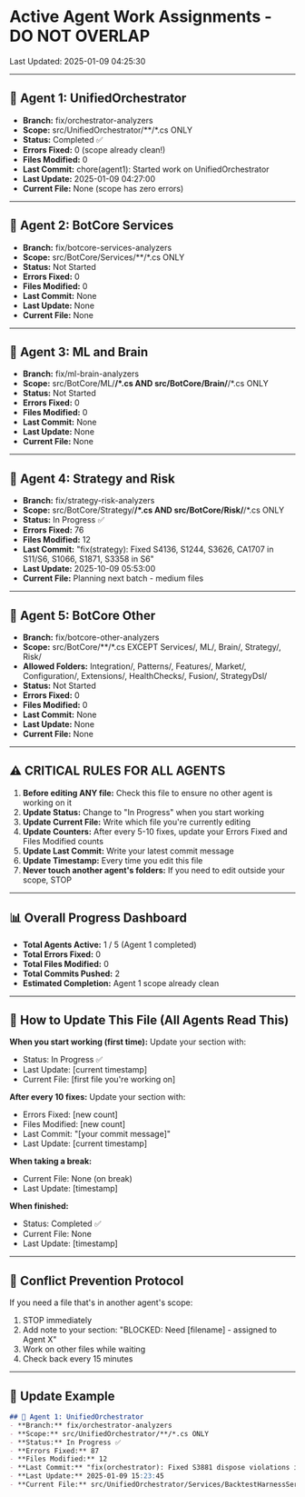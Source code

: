 # Active Agent Work Assignments - DO NOT OVERLAP

Last Updated: 2025-01-09 04:25:30

---

## 🤖 Agent 1: UnifiedOrchestrator
- **Branch:** fix/orchestrator-analyzers
- **Scope:** src/UnifiedOrchestrator/**/*.cs ONLY
- **Status:** Completed ✅
- **Errors Fixed:** 0 (scope already clean!)
- **Files Modified:** 0
- **Last Commit:** chore(agent1): Started work on UnifiedOrchestrator
- **Last Update:** 2025-01-09 04:27:00
- **Current File:** None (scope has zero errors)

---

## 🤖 Agent 2: BotCore Services  
- **Branch:** fix/botcore-services-analyzers
- **Scope:** src/BotCore/Services/**/*.cs ONLY
- **Status:** Not Started
- **Errors Fixed:** 0
- **Files Modified:** 0
- **Last Commit:** None
- **Last Update:** None
- **Current File:** None

---

## 🤖 Agent 3: ML and Brain
- **Branch:** fix/ml-brain-analyzers
- **Scope:** src/BotCore/ML/**/*.cs AND src/BotCore/Brain/**/*.cs ONLY
- **Status:** Not Started
- **Errors Fixed:** 0
- **Files Modified:** 0
- **Last Commit:** None
- **Last Update:** None
- **Current File:** None

---

## 🤖 Agent 4: Strategy and Risk
- **Branch:** fix/strategy-risk-analyzers
- **Scope:** src/BotCore/Strategy/**/*.cs AND src/BotCore/Risk/**/*.cs ONLY
- **Status:** In Progress ✅
- **Errors Fixed:** 76
- **Files Modified:** 12
- **Last Commit:** "fix(strategy): Fixed S4136, S1244, S3626, CA1707 in S11/S6, S1066, S1871, S3358 in S6"
- **Last Update:** 2025-10-09 05:53:00
- **Current File:** Planning next batch - medium files

---

## 🤖 Agent 5: BotCore Other
- **Branch:** fix/botcore-other-analyzers
- **Scope:** src/BotCore/**/*.cs EXCEPT Services/, ML/, Brain/, Strategy/, Risk/
- **Allowed Folders:** Integration/, Patterns/, Features/, Market/, Configuration/, Extensions/, HealthChecks/, Fusion/, StrategyDsl/
- **Status:** Not Started
- **Errors Fixed:** 0
- **Files Modified:** 0
- **Last Commit:** None
- **Last Update:** None
- **Current File:** None

---

## ⚠️ CRITICAL RULES FOR ALL AGENTS

1. **Before editing ANY file:** Check this file to ensure no other agent is working on it
2. **Update Status:** Change to "In Progress" when you start working
3. **Update Current File:** Write which file you're currently editing
4. **Update Counters:** After every 5-10 fixes, update your Errors Fixed and Files Modified counts
5. **Update Last Commit:** Write your latest commit message
6. **Update Timestamp:** Every time you edit this file
7. **Never touch another agent's folders:** If you need to edit outside your scope, STOP

---

## 📊 Overall Progress Dashboard

- **Total Agents Active:** 1 / 5 (Agent 1 completed)
- **Total Errors Fixed:** 0
- **Total Files Modified:** 0
- **Total Commits Pushed:** 2
- **Estimated Completion:** Agent 1 scope already clean

---

## 🔄 How to Update This File (All Agents Read This)

**When you start working (first time):**
Update your section with:
- Status: In Progress ✅
- Last Update: [current timestamp]
- Current File: [first file you're working on]

**After every 10 fixes:**
Update your section with:
- Errors Fixed: [new count]
- Files Modified: [new count]
- Last Commit: "[your commit message]"
- Last Update: [current timestamp]

**When taking a break:**
- Current File: None (on break)
- Last Update: [timestamp]

**When finished:**
- Status: Completed ✅
- Current File: None
- Last Update: [timestamp]

---

## 🚫 Conflict Prevention Protocol

If you need a file that's in another agent's scope:
1. STOP immediately
2. Add note to your section: "BLOCKED: Need [filename] - assigned to Agent X"
3. Work on other files while waiting
4. Check back every 15 minutes

---

## 📝 Update Example

```markdown
## 🤖 Agent 1: UnifiedOrchestrator
- **Branch:** fix/orchestrator-analyzers
- **Scope:** src/UnifiedOrchestrator/**/*.cs ONLY
- **Status:** In Progress ✅
- **Errors Fixed:** 87
- **Files Modified:** 12
- **Last Commit:** "fix(orchestrator): Fixed S3881 dispose violations in Program.cs, Startup.cs"
- **Last Update:** 2025-01-09 15:23:45
- **Current File:** src/UnifiedOrchestrator/Services/BacktestHarnessService.cs
```
